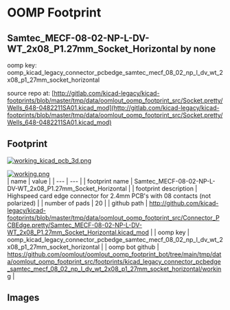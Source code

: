 # OOMP Footprint  
## Samtec_MECF-08-02-NP-L-DV-WT_2x08_P1.27mm_Socket_Horizontal  by none  
  
oomp key: oomp_kicad_legacy_connector_pcbedge_samtec_mecf_08_02_np_l_dv_wt_2x08_p1_27mm_socket_horizontal  
  
source repo at: [http://gitlab.com/kicad-legacy/kicad-footprints/blob/master/tmp/data/oomlout_oomp_footprint_src/Socket.pretty/Wells_648-0482211SA01.kicad_mod](http://gitlab.com/kicad-legacy/kicad-footprints/blob/master/tmp/data/oomlout_oomp_footprint_src/Socket.pretty/Wells_648-0482211SA01.kicad_mod)  
## Footprint  
  
[![working_kicad_pcb_3d.png](working_kicad_pcb_3d_600.png)](working_kicad_pcb_3d.png)  
  
[![working.png](working_600.png)](working.png)  
| name | value | 
| --- | --- | 
| footprint name | Samtec_MECF-08-02-NP-L-DV-WT_2x08_P1.27mm_Socket_Horizontal | 
| footprint description | Highspeed card edge connector for 2.4mm PCB's with 08 contacts (not polarized) | 
| number of pads | 20 | 
| github path | http://github.com/kicad-legacy/kicad-footprints/blob/master/tmp/data/oomlout_oomp_footprint_src/Connector_PCBEdge.pretty/Samtec_MECF-08-02-NP-L-DV-WT_2x08_P1.27mm_Socket_Horizontal.kicad_mod | 
| oomp key | oomp_kicad_legacy_connector_pcbedge_samtec_mecf_08_02_np_l_dv_wt_2x08_p1_27mm_socket_horizontal | 
| oomp bot github | https://github.com/oomlout/oomlout_oomp_footprint_bot/tree/main/tmp/data/oomlout_oomp_footprint_src/footprints/kicad_legacy_connector_pcbedge_samtec_mecf_08_02_np_l_dv_wt_2x08_p1_27mm_socket_horizontal/working | 
## Images  
